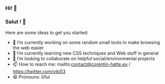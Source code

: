 ### Hi! 👋
### Salut ! 👋

Here are some ideas to get you started:

- 🔭 I’m currently working on some random small tools to make browsing the web easier
- 🌱 I’m currently learning new CSS techniques and Web stuff in general
- 👯 I’m looking to collaborate on helpful social/environmental projects
- 📫 How to reach me: mailto:contact@corentin-hatte.eu / https://twitter.com/viki53
- 😄 Pronouns: il/lui
